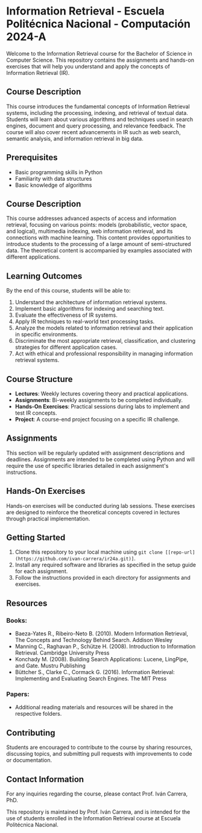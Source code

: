 # Information Retrieval - Escuela Politécnica Nacional - Computación 2024-A

Welcome to the Information Retrieval course for the Bachelor of Science in Computer Science. This repository contains the assignments and hands-on exercises that will help you understand and apply the concepts of Information Retrieval (IR).

## Course Description

This course introduces the fundamental concepts of Information Retrieval systems, including the processing, indexing, and retrieval of textual data. Students will learn about various algorithms and techniques used in search engines, document and query processing, and relevance feedback. The course will also cover recent advancements in IR such as web search, semantic analysis, and information retrieval in big data.

## Prerequisites

- Basic programming skills in Python
- Familiarity with data structures
- Basic knowledge of algorithms

## Course Description
This course addresses advanced aspects of access and information retrieval, focusing on various points: models (probabilistic, vector space, and logical), multimedia indexing, web information retrieval, and its connections with machine learning. This content provides opportunities to introduce students to the processing of a large amount of semi-structured data. The theoretical content is accompanied by examples associated with different applications.

## Learning Outcomes

By the end of this course, students will be able to:

1. Understand the architecture of information retrieval systems.
2. Implement basic algorithms for indexing and searching text.
3. Evaluate the effectiveness of IR systems.
4. Apply IR techniques to real-world text processing tasks.
5. Analyze the models related to information retrieval and their application in specific environments.
6. Discriminate the most appropriate retrieval, classification, and clustering strategies for different application cases.
7. Act with ethical and professional responsibility in managing information retrieval systems.

## Course Structure

- **Lectures**: Weekly lectures covering theory and practical applications.
- **Assignments**: Bi-weekly assignments to be completed individually.
- **Hands-On Exercises**: Practical sessions during labs to implement and test IR concepts.
- **Project**: A course-end project focusing on a specific IR challenge.

## Assignments

This section will be regularly updated with assignment descriptions and deadlines. Assignments are intended to be completed using Python and will require the use of specific libraries detailed in each assignment's instructions.

## Hands-On Exercises

Hands-on exercises will be conducted during lab sessions. These exercises are designed to reinforce the theoretical concepts covered in lectures through practical implementation.

## Getting Started

1. Clone this repository to your local machine using `git clone [[repo-url](https://github.com/ivan-carrera/ir24a.git)]`.
2. Install any required software and libraries as specified in the setup guide for each assignment.
3. Follow the instructions provided in each directory for assignments and exercises.

## Resources
### Books:

- Baeza-Yates R., Ribeiro-Neto B. (2010). Modern Information Retrieval, The Concepts and Technology Behind Search. Addison Wesley
- Manning C., Raghavan P., Schütze H. (2008). Introduction to Information Retrieval. Cambridge University Press
- Konchady M. (2008). Building Search Applications: Lucene, LingPipe, and Gate. Mustru Publishing
- Büttcher S., Clarke  C., Cormack G. (2016). Information Retrieval: Implementing and Evaluating Search Engines. The MIT Press

### Papers:

- Additional reading materials and resources will be shared in the respective folders.

## Contributing

Students are encouraged to contribute to the course by sharing resources, discussing topics, and submitting pull requests with improvements to code or documentation.

## Contact Information

For any inquiries regarding the course, please contact Prof. Iván Carrera, PhD.

This repository is maintained by Prof. Iván Carrera, and is intended for the use of students enrolled in the Information Retrieval course at Escuela Politécnica Nacional.

